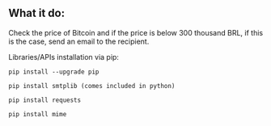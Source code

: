 <h2> What it do: </h2>
<p> Check the price of Bitcoin and if the price is below 300 thousand BRL, if this is the case, send an email to the recipient. </p>

Libraries/APIs installation via pip:
```
pip install --upgrade pip

pip install smtplib (comes included in python)

pip install requests

pip install mime
```
